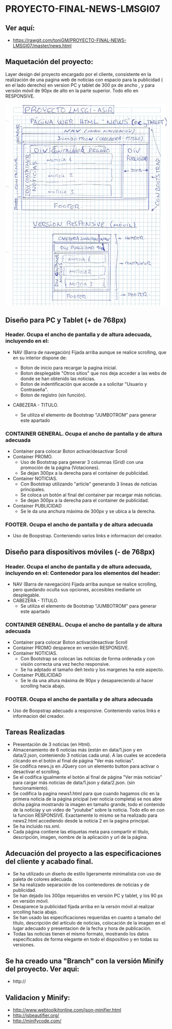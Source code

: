# PROYECTO-FINAL-NEWS-LMSGI07

## Ver aquí:
  * https://rawgit.com/toniGM/PROYECTO-FINAL-NEWS-LMSGI07/master/news.html

## Maquetación del proyecto: 
  Layer design del proyecto encargado por el cliente, consistente en la realización de una pagina web de noticias con espacio para la     publicidad ( en el lado derecho) en version PC y tablet de 300 px de ancho , y para versión móvil de 90px de alto en la parte           superior. Todo ello en RESPONSIVE.
  
  ![Layer Design Proyecto News](doc/newsproyecto.jpg)
  
  
## Diseño para PC y Tablet (+ de 768px)
### Header. Ocupa el ancho de pantalla y de altura adecuada, incluyendo en el:
  * NAV (Barra de navegación) Fijada arriba aunque se realice scrolling,  que en su interior dispone de:
      * Boton de inicio para recargar la pagina inicial.
      * Boton desplegable "Otros sitios" que nos deja acceder a las webs de donde se han obtenido las noticias.
      * Boton de indentificación que accede a a solicitar "Usuario y Contraseña".
      * Boton de registro (sin función).
      
  * CABEZERA - TITULO.
      * Se utiliza el elemento de Bootstrap "JUMBOTROM" para generar este apartado

### CONTAINER GENERAL. Ocupa el ancho de pantalla y de altura adecuada
   * Container para colocar Boton activar/desactivar Scroll
   * Container PROMO. 
      * Uso de Bootstrap para generar 3 columnas (Grid) con una promoción de la página (Votaciones).
      * Se dejan 300px a la derecha para el container de publicidad.
   * Container NOTICIAS.
      * Con Bootstrap utilizando "article" generando 3 lineas de noticias principales.
      * Se coloca un botón al final del container par recargar más noticias.
      * Se dejan 300px a la derecha para el container de publicidad.
   * Container PUBLICIDAD
      * Se le da una anchura máxima de 300px y se ubica a la derecha.
      
### FOOTER.  Ocupa el ancho de pantalla y de altura adecuada 
   * Uso de Boopstrap. Conteniendo varios links e informacion del creador.
   
   
## Diseño para dispositivos móviles (- de 768px)
### Header. Ocupa el ancho de pantalla y de altura adecuada, incluyendo en el: Contenedor para los elementos del header:
  * NAV (Barra de navegación) Fijada arriba aunque se realice scrolling, pero quedando oculta sus opciones, accesibles mediante un           desplegable.
  * CABEZERA - TITULO.
      * Se utiliza el elemento de Bootstrap "JUMBOTROM" para generar este apartado

### CONTAINER GENERAL. Ocupa el ancho de pantalla y de altura adecuada
   * Container para colocar Boton activar/desactivar Scroll
   * Container PROMO desparece en versión RESPONSIVE. 
   * Container NOTICIAS.
      * Con Bootstrap se colocan las noticias de forma ordenada y con visión correcta una vez hecho responsive.
      * Se ha adptado el tamaño deñ texto y los margenes ha este aspecto.
   * Container PUBLICIDAD
      * Se le da una altura máxima de 90px y desapareciendo al hacer scrolling hacia abajo.
      
### FOOTER.  Ocupa el ancho de pantalla y de altura adecuada 
   * Uso de Boopstrap adecuado a responsive. Conteniendo varios links e informacion del creador.
 

## Tareas Realizadas

  * Presentación de 3 noticias (en Html).
  * Almacenamiento de 6 noticias más (están en data/1.json y en data/2.json, conteniendo 3 noticias cada una). A las cuales se accederia     clicando en el botón al final de página "Ver más noticias".
  * Se codifica news.js en JQuery con un elemento button para activar o desactivar el scrolling.
  * Se el codifica igualmente el botón al final de página "Ver más noticias" para cargar más noticias de data/1.json y data/2.json.
    (sin funcionamiento).
   * Se codifica la pagina news1.html para que cuando hagamos clic en la primera noticia de la página pricipal (ver noticia completa) se      nos abre dicha página mostrando la imagen en tamaño grande, todo el contenido de la noticiay y un video de "youtube" sobre la            noticia. Todo ello en con la funcion RESPONSIVE. Exactamente lo mismo se ha realizado para news2.html accediendo desde la noticia 2      en la pagina principal.
   * Se ha incluido rss.xml.
   * Cada página contiene las etiquetas meta para compartir el título, descripción, imagen, nombre de la aplicación y url de la página.


## Adecuación del proyecto a las especificaciones del cliente y acabado final.

  * Se ha utilizado un diseño de estilo ligeramente minimalista con uso de paleta de colores adecuada.
  * Se ha realizado separación de los contenedores de noticias y de publicidad.
  * Se han dejado los 300px requeridos en versión PC y tablet, y los 90 px en versión móvil.
  * Desaparece la publicidad fijada arriba en la versón móvil al realizar srcolling hacia abajo.
  * Se han usado las especificaciones requeridas en cuanto a tamaño del título, descripción del artículo de noticias, colocación de la       imagen en el lugar adecuado y presentacion de la fecha y hora de publicación.
  * Todas las noticias tienen el mismo formato, mostrando los datos especificados de forma elegante en todo el dispositivo y en todas su     versiones.
  
## Se ha creado una "Branch" con la versión Minify del proyecto. Ver aqui:

  * http://
  

## Validacion y Minify:

 * http://www.webtoolkitonline.com/json-minifier.html
 * http://jsbeautifier.org/
 * http://minifycode.com/
